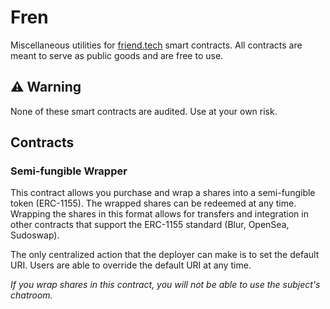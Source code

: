 # Fren

Miscellaneous utilities for [friend.tech](friend.tech) smart contracts. All contracts are meant to serve as 
public goods and are free to use.

## :warning: Warning

None of these smart contracts are audited. Use at your own risk.

## Contracts 

### Semi-fungible Wrapper

This contract allows you purchase and wrap a shares into a semi-fungible token (ERC-1155). 
The wrapped shares can be redeemed at any time. Wrapping the shares in this format 
allows for transfers and integration in other contracts that support the ERC-1155 standard 
(Blur, OpenSea, Sudoswap).

The only centralized action that the deployer can make is to set the default URI. Users are 
able to override the default URI at any time.

*If you wrap shares in this contract, you will not be able to use the subject's chatroom.*